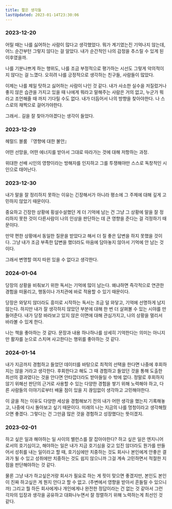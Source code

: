 ```yaml
---
title: 짧은 생각들
lastUpdated: 2023-01-14T23:30:06
---
```


### 2023-12-20

어릴 때는 나를 싫어하는 사람이 많다고 생각했었다.
뭐가 계기였는진 기억나지 않는데, 어느 순간부턴 그렇지 않다는 걸 알았다.
내가 순간적인 나의 감정을 추스릴 수 있게 된 이후였을까.

나를 기분나쁘게 하는 행위도, 나를 조금 부정적으로 평가하는 시선도 그렇게 악의적이지 않다는 걸 느꼈다. 오히려 나를 긍정적으로 생각하는 친구들, 사람들이 많았다.

이제는 나를 제일 탓하고 싫어하는 사람이 나인 것 같다. 내가 사소한 실수을 저질렀거나 좋지 않은 습관을 가지고 있을 때 나에게 뭐라고 말해주는 사람은 거의 없고, 누군가 뭐라고 조언해줄 때 까지 기다릴 수도 없다.
내가 더듬어서 나의 방향을 찾아야한다. 나 스스로의 채찍으로 걸어가야한다.

그래서.. 길을 잘 찾아가야겠다는 생각이 들었다.

### 2023-12-29

헤럴드 블룸 『영향에 대한 불안』

어떤 선망을,  어떤 에너지를 받아서 그대로 따라가는 것에 대해 저항하는 과정.

위대한 선배 시인의 영향이라는 방해자를 인지하고
그를 투쟁해야만 스스로 독창적인 시인으로 태어난다.

### 2023-12-30

내가 말을 잘 정리하지 못하는 이유는 긴장해서가 아니라 평소에 그 주제에 대해 깊게 고민하지 않았기 때문이다.

중요하고 긴장한 상황에 횡설수설했던 게 더 기억에 남는 건 그냥 그 상황에 말을 잘 정리하지 못한 것이 다른사람이 나의 인상을 판단하는 데 큰 영향을 준다는 걸 걱정하기 때문이다.

만약 편한 상황에서 동일한 질문을 받았다고 해서 더 질 좋은 답변을 하지 못했을 것이다. 그냥 내가 조금 부족한 답변을 했더라도 마음에 담아놓지 않아서 기억에 안 남는 것이다.

그래서 변명할 여지 따윈 있을 수 없다고 생각한다.

### 2024-01-04

당장의 상황을 비춰보기 위한 독서는 기억에 많이 남는다.
왜냐하면 즉각적으로 연관한 경험을 떠올리고, 행동이나 가치관에 바로 적용할 수 있기 때문이다.

당장은 와닿지 않더라도 흥미로 시작하는 독서는 조금 덜 와닿고, 기억에 선명하게 남지 않는다.
하지만 내가 잘 생각하지 않았던 부분에 대해 한 번 더 살펴볼 수 있는 시야를 만들어준다.
내가 당장 바라보고 있지 않은 이면에 대해 관심가지고, 나의 상황을 멀리서 바라볼 수 있게 한다.

나는 책을 좋아하는 것 같다.
문장과 내용 하나하나를 상세히 기억한다는 의미는 아니지만
활자를 눈으로 스치며 사고한다는 행위를 좋아하는 것 같다.

### 2024-01-14

내가 지금까지 경험하고 들었던 데이터를 바탕으로 최적의 선택을 한다면 나중에 후회하지는 않을 거라고 생각한다. 후회한다고 해도 그 때 경험하고 들었던 것을 통해 도출한 최선의 결과였다는 것을 안다면 안타깝더라도 받아들일 수 밖에 없다. 정말로 후회하지 않기 위해선 판단의 근거로 사용할 수 있는 다양한 경험을 쌓기 위해 노력해야 하고, 다른 사람들의 이야기로부터 배울 점이 있을 지 끊임없이 생각하고 고민해야한다.

이 글을 적는 이유도 다양한 세상을 경험해보기 전의 내가 어떤 생각을 했는지 기록해놓고, 나중에 다시 돌아보고 싶기 때문이다. 미래의 나는 지금의 나를 멍청이라고 생각해줬으면 좋겠다. 그렇다는 건 그만큼 많은 것을 경험하고 성장했다는 뜻이겠지.

### 2023-02-01

하고 싶은 일과 해야하는 일 사이의 밸런스를 잘 잡아야한다? 하고 싶은 일은 엔지니어로서의 호기심이고, 해야하는 일은 내가 지금 호기심을 갖고 있진 않더라도 뭔가를 만들어서 성취를 내는 일이라고 할 때, 호기심에만 치중하는 것도 회사나 본인에게 안좋은 결과가 될 수 있고 성취에만 치중하는 것도 쉽지 않으니까 그걸 계속 고민하면서 적절한 지점을 판단해야하는 것 같다.

물론 그냥 내가 하고싶은거랑 회사가 필요로 하는 게 핏이 맞으면 좋겠지만, 본인도 본인이 진짜 하고싶은 게 뭔지 안다고 할 수 없고. (주변에서 영향을 받아서 흔들릴 수 있으니까) 그리고 뭘 하든 회사에게나 개인에게나 완전한 정답이라는 건 없는 것 같아서 그런 각자의 입장과 생각을 공유하고 대화나누면서 잘 정렬하기 위해 노력하는게 최선인 것 같다.

